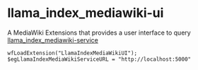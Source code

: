# llama_index_mediawiki-ui
A MediaWiki Extensions that provides a user interface to query [llama_index_mediawiki-service](https://github.com/TIBHannover/llama_index_mediawiki-service)

```
wfLoadExtension("LlamaIndexMediaWikiUI");
$egLlamaIndexMediaWikiServiceURL = "http://localhost:5000"
```

